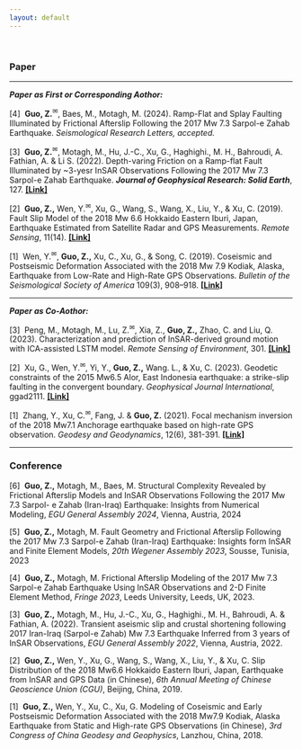```yaml
---
layout: default
---
```


<br>

<html>
<meta charset="UTF-8">
<body>

<h3>Paper</h3>

<hr>
<p><i><b>Paper as First or Corresponding Aothor:</b></i></p>

<p> [4]&nbsp; <b>Guo, Z.</b><sup>&#9993;</sup>, Baes, M., Motagh, M. (2024). Ramp-Flat and Splay Faulting Illuminated by Frictional Afterslip Following the 2017 Mw 7.3 Sarpol-e Zahab Earthquake. <i>Seismological Research Letters, accepted.</i></p>

<p> [3]&nbsp; <b>Guo, Z.</b><sup>&#9993;</sup>, Motagh, M., Hu, J.-C., Xu, G., Haghighi., M. H., Bahroudi, A.  Fathian, A. & Li S. (2022). Depth-varing Friction on a Ramp-flat Fault Illuminated by ~3-yesr InSAR Observations Following the 2017 Mw 7.3 Sarpol-e Zahab Earthquake. <i><b>Journal of Geophysical Research: Solid Earth</b></i>, 127. <a href="https://agupubs.onlinelibrary.wiley.com/doi/10.1029/2022JB025148"><b>[Link]</b></a></p>

<p> [2]&nbsp; <b>Guo, Z.,</b> Wen, Y.<sup>&#9993;</sup>, Xu, G., Wang, S., Wang, X., Liu, Y., & Xu, C. (2019). Fault Slip Model of the 2018 Mw 6.6 Hokkaido Eastern Iburi, Japan, Earthquake Estimated from Satellite Radar and GPS Measurements. <i>Remote Sensing</i>, 11(14). <a href="https://doi.org/10.3390/rs11141667"><b>[Link]</b></a></p>

<p> [1]&nbsp; Wen, Y.<sup>&#9993;</sup>, <b>Guo, Z.,</b> Xu, C., Xu, G., & Song, C. (2019). Coseismic and Postseismic Deformation Associated with the 2018 Mw 7.9 Kodiak, Alaska, Earthquake from Low-Rate and High-Rate GPS Observations. <i>Bulletin of the Seismological Society of America</i> 109(3), 908–918. <a href="https://doi.org/10.1785/0120180246"><b>[Link]</b></a></p>


<hr>
<p><i><b>Paper as Co-Aothor:</b></i></p>

<p> [3]&nbsp; Peng, M., Motagh, M., Lu, Z.<sup>&#9993;</sup>, Xia, Z., <b>Guo, Z.,</b> Zhao, C. and Liu, Q. (2023). Characterization and prediction of InSAR-derived ground motion with ICA-assisted LSTM model. <i>Remote Sensing of Environment</i>, 301. <a href="https://www.sciencedirect.com/science/article/pii/S0034425723004753?dgcid=coauthor"><b>[Link]</b></a></p>

<p> [2]&nbsp; Xu, G., Wen, Y.<sup>&#9993;</sup>, Yi, Y., <b>Guo, Z.,</b> Wang. L., & Xu, C. (2023). Geodetic constraints of the 2015 Mw6.5 Alor, East Indonesia earthquake: a strike-slip faulting in the convergent boundary. <i>Geophysical Journal International</i>, ggad2111. <a href="https://academic.oup.com/gji/advance-article/doi/10.1093/gji/ggad211/7176061"><b>[Link]</b></a></p>

<p> [1]&nbsp; Zhang, Y., Xu, C.<sup>&#9993;</sup>, Fang, J. & <b>Guo, Z.</b> (2021). Focal mechanism inversion of the 2018 Mw7.1 Anchorage earthquake based on high-rate GPS observation. <i>Geodesy and Geodynamics</i>, 12(6), 381-391. <a href="https://doi.org/10.1016/j.geog.2021.09.004"><b>[Link]</b></a></p>

<hr>

<h3>Conference</h3>

<p> [6]&nbsp; <b>Guo, Z.,</b> Motagh, M., Baes, M. Structural Complexity Revealed by Frictional Afterslip Models and InSAR Observations Following the 2017 Mw 7.3 Sarpol- e Zahab (Iran-Iraq) Earthquake: Insights from Numerical Modeling, <i>EGU General Assembly 2024</i>, Vienna, Austria, 2024</p>

<p> [5]&nbsp; <b>Guo, Z.,</b> Motagh, M. Fault Geometry and Frictional Afterslip Following the 2017 Mw 7.3 Sarpol-e Zahab (Iran-Iraq) Earthquake: Insights form InSAR and Finite Element Models, <i>20th Wegener Assembly 2023</i>,  Sousse, Tunisia, 2023</p>

<p> [4]&nbsp; <b>Guo, Z.,</b> Motagh, M. Frictional Afterslip Modeling of the 2017 Mw 7.3 Sarpol-e Zahab Earthquake Using InSAR Observations and 2-D Finite Element Method, <i>Fringe 2023</i>, Leeds University, Leeds, UK, 2023.</p>

<p> [3]&nbsp; <b>Guo, Z.,</b> Motagh, M., Hu, J.-C., Xu, G., Haghighi., M. H., Bahroudi, A. & Fathian, A. (2022). Transient aseismic slip and crustal shortening following 2017 Iran-Iraq (Sarpol-e Zahab) Mw 7.3 Earthquake Inferred from 3 years of InSAR Observations, <i>EGU General Assembly 2022</i>, Vienna, Austria, 2022.</p>

<p> [2]&nbsp; <b>Guo, Z.,</b> Wen, Y., Xu, G., Wang, S., Wang, X., Liu, Y., & Xu, C. Slip Distribution of the 2018 Mw6.6 Hokkaido Eastern Iburi, Japan, Earthquake from InSAR and GPS Data (in Chinese), <i>6th Annual Meeting of Chinese Geoscience Union (CGU)</i>, Beijing, China, 2019.</p>

<p> [1]&nbsp; <b>Guo, Z.,</b> Wen, Y., Xu, C., Xu, G. Modeling of Coseismic and Early Postseismic Deformation Associated with the 2018 Mw7.9 Kodiak, Alaska Earthquake from Static and High-rate GPS Observations (in Chinese), <i>3rd Congress of China Geodesy and Geophysics</i>, Lanzhou, China, 2018.</p>

</body> 
</html>

<br><br>



